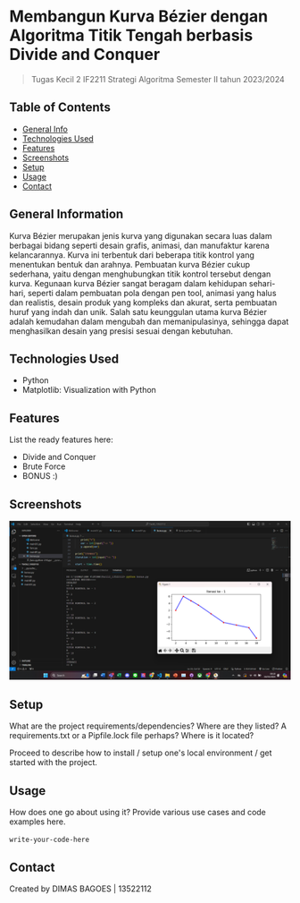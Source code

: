 # Membangun Kurva Bézier dengan Algoritma Titik Tengah berbasis Divide and Conquer
> Tugas Kecil 2 IF2211 Strategi Algoritma
> Semester II tahun 2023/2024

## Table of Contents
* [General Info](#general-information)
* [Technologies Used](#technologies-used)
* [Features](#features)
* [Screenshots](#screenshots)
* [Setup](#setup)
* [Usage](#usage)
* [Contact](#contact)
<!-- * [License](#license) -->


## General Information

Kurva Bézier merupakan jenis kurva yang digunakan secara luas dalam berbagai bidang seperti desain grafis, animasi, dan manufaktur karena kelancarannya. Kurva ini terbentuk dari beberapa titik kontrol yang menentukan bentuk dan arahnya. Pembuatan kurva Bézier cukup sederhana, yaitu dengan menghubungkan titik kontrol tersebut dengan kurva. Kegunaan kurva Bézier sangat beragam dalam kehidupan sehari-hari, seperti dalam pembuatan pola dengan pen tool, animasi yang halus dan realistis, desain produk yang kompleks dan akurat, serta pembuatan huruf yang indah dan unik. Salah satu keunggulan utama kurva Bézier adalah kemudahan dalam mengubah dan memanipulasinya, sehingga dapat menghasilkan desain yang presisi sesuai dengan kebutuhan.


## Technologies Used
- Python
- Matplotlib: Visualization with Python


## Features
List the ready features here:
- Divide and Conquer
- Brute Force
- BONUS :)


## Screenshots
![Example screenshot](./doc/1.png)
<!-- If you have screenshots you'd like to share, include them here. -->


## Setup
What are the project requirements/dependencies? Where are they listed? A requirements.txt or a Pipfile.lock file perhaps? Where is it located?

Proceed to describe how to install / setup one's local environment / get started with the project.


## Usage
How does one go about using it?
Provide various use cases and code examples here.

`write-your-code-here`


## Contact
Created by DIMAS BAGOES | 13522112